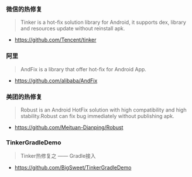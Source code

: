 ### 微信的热修复
> Tinker is a hot-fix solution library for Android, it supports dex, library and resources update without reinstall apk.
* https://github.com/Tencent/tinker

### 阿里
> AndFix is a library that offer hot-fix for Android App.
* https://github.com/alibaba/AndFix

### 美团的热修复
> Robust is an Android HotFix solution with high compatibility and high stability.Robust can fix bug immediately without publishing apk.
* https://github.com/Meituan-Dianping/Robust

### TinkerGradleDemo
> Tinker热修复之 —— Gradle接入
* https://github.com/BigSweet/TinkerGradleDemo
